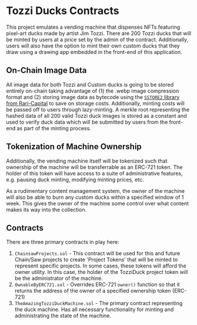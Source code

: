# Tozzi Ducks Contracts

This project emulates a vending machine that dispenses NFTs featuring pixel-art ducks made by artist Jim Tozzi. There are 200 Tozzi ducks that will be minted by users at a price set by the admin of the contract. Additionally, users will also have the option to mint their own custom ducks that they draw using a drawing app embedded in the front-end of this application.

## On-Chain Image Data

All image data for both Tozzi and Custom ducks is going to be stored entirely on-chain taking advantage of (1) the .webp image compression format and (2) storing image data as bytecode using the [`SSTORE2` library from Rari-Capital](https://github.com/Rari-Capital/solmate/blob/main/src/utils/SSTORE2.sol) to save on storage costs. Additionally, minting costs will be passed off to users through lazy-minting. A merkle root representing the hashed data of all 200 valid Tozzi duck images is stored as a constant and used to verify duck data which will be submitted by users from the front-end as part of the minting process.

## Tokenization of Machine Ownership

Additionally, the vending machine itself will be tokenized such that ownership of the machine will be transferrable as an ERC-721 token. The holder of this token will have access to a suite of administrative features, e.g. pausing duck minting, modifying minting prices, etc.

As a rudimentary content management system, the owner of the machine will also be able to burn any custom ducks within a specified window of 1 week. This gives the owner of the machine some control over what content makes its way into the collection.

## Contracts

There are three primary contracts in play here:

1. `ChainsawProjects.sol` - This contract will be used for this and future Chain/Saw projects to create 'Project Tokens' that will be minted to represent specific projects. In some cases, these tokens will afford the owner utility. In this case, the holder of the TozziDuck project token will be the administrator of the machine.
2. `OwnableByERC721.sol` - Overrides ERC-721 `owner()` function so that it returns the address of  the owner of a specified ownership token (ERC-721)
3. `TheAmazingTozziDuckMachine.sol` - The primary contract representing the duck machine. Has all necessary functionality for minting and administrating the state of the machine.
